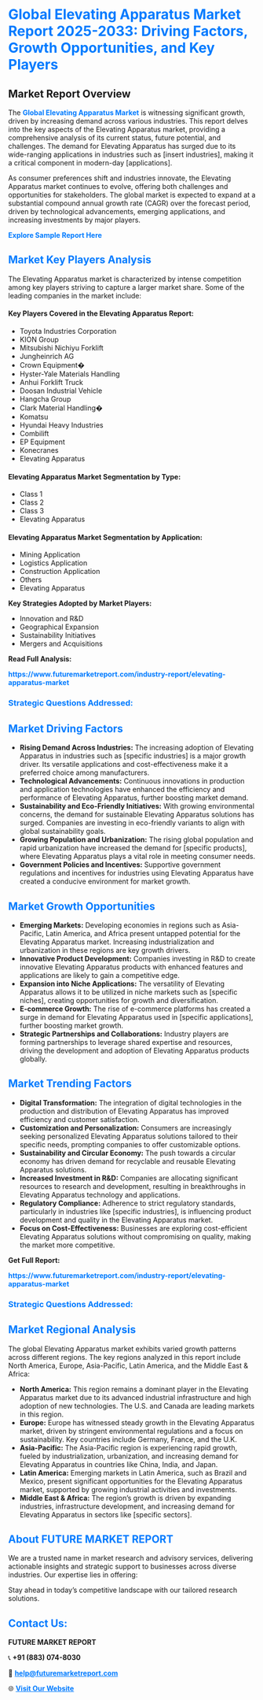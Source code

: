 <h1 style="color: #007BFF;">Global Elevating Apparatus Market Report 2025-2033: Driving Factors, Growth Opportunities, and Key Players</h1>

<section id="overview">
<h2>Market Report Overview</h2>
<p>The <a href="https://www.futuremarketreport.com/industry-report/elevating-apparatus-market" style="color: #007BFF; text-decoration: none;"><strong>Global Elevating Apparatus Market</strong></a> is witnessing significant growth, driven by increasing demand across various industries. This report delves into the key aspects of the Elevating Apparatus market, providing a comprehensive analysis of its current status, future potential, and challenges. The demand for Elevating Apparatus has surged due to its wide-ranging applications in industries such as [insert industries], making it a critical component in modern-day [applications].</p>
<p>As consumer preferences shift and industries innovate, the Elevating Apparatus market continues to evolve, offering both challenges and opportunities for stakeholders. The global market is expected to expand at a substantial compound annual growth rate (CAGR) over the forecast period, driven by technological advancements, emerging applications, and increasing investments by major players.</p>
</section>

<section id="overview">
<p><a href="https://www.futuremarketreport.com/request-sample/reportId=100736" style="color: #007BFF; text-decoration: none;"><strong>Explore Sample Report Here</strong></a></p>
</section>

<section id="key-players">
<h2 style="color: #007BFF;">Market Key Players Analysis</h2>
<p>The Elevating Apparatus market is characterized by intense competition among key players striving to capture a larger market share. Some of the leading companies in the market include:</p>
<h4>Key Players Covered in the Elevating Apparatus Report:</h4>
<ul><li>Toyota Industries Corporation</li><li>KION Group</li><li>Mitsubishi Nichiyu Forklift</li><li>Jungheinrich AG</li><li>Crown Equipment�</li><li>Hyster-Yale Materials Handling</li><li>Anhui Forklift Truck</li><li>Doosan Industrial Vehicle</li><li>Hangcha Group</li><li>Clark Material Handling�</li><li>Komatsu</li><li>Hyundai Heavy Industries</li><li>Combilift</li><li>EP Equipment</li><li>Konecranes</li><li>Elevating Apparatus</li></ul>
<h4>Elevating Apparatus Market Segmentation by Type:</h4>
<ul><li>Class 1</li><li>Class 2</li><li>Class 3</li><li>Elevating Apparatus</li></ul>

<h4>Elevating Apparatus Market Segmentation by Application:</h4>
<ul><li>Mining Application</li><li>Logistics Application</li><li>Construction Application</li><li>Others</li><li>Elevating Apparatus</li></ul>
<p><strong>Key Strategies Adopted by Market Players:</strong></p>
<ul>
<li>Innovation and R&D</li>
<li>Geographical Expansion</li>
<li>Sustainability Initiatives</li>
<li>Mergers and Acquisitions</li>
</ul>
</section>

<section>
<p><strong>Read Full Analysis: </strong></p><a href="https://www.futuremarketreport.com/industry-report/elevating-apparatus-market" style="color: #007BFF; text-decoration: none;"><strong>https://www.futuremarketreport.com/industry-report/elevating-apparatus-market</strong></a>
<h3 style="color: #007BFF;">Strategic Questions Addressed:</h3>
</section>

<section id="driving-factors">
<h2 style="color: #007BFF;">Market Driving Factors</h2>
<ul>
<li><strong>Rising Demand Across Industries:</strong> The increasing adoption of Elevating Apparatus in industries such as [specific industries] is a major growth driver. Its versatile applications and cost-effectiveness make it a preferred choice among manufacturers.</li>
<li><strong>Technological Advancements:</strong> Continuous innovations in production and application technologies have enhanced the efficiency and performance of Elevating Apparatus, further boosting market demand.</li>
<li><strong>Sustainability and Eco-Friendly Initiatives:</strong> With growing environmental concerns, the demand for sustainable Elevating Apparatus solutions has surged. Companies are investing in eco-friendly variants to align with global sustainability goals.</li>
<li><strong>Growing Population and Urbanization:</strong> The rising global population and rapid urbanization have increased the demand for [specific products], where Elevating Apparatus plays a vital role in meeting consumer needs.</li>
<li><strong>Government Policies and Incentives:</strong> Supportive government regulations and incentives for industries using Elevating Apparatus have created a conducive environment for market growth.</li>
</ul>
</section>

<section id="growth-opportunities">
<h2 style="color: #007BFF;">Market Growth Opportunities</h2>
<ul>
<li><strong>Emerging Markets:</strong> Developing economies in regions such as Asia-Pacific, Latin America, and Africa present untapped potential for the Elevating Apparatus market. Increasing industrialization and urbanization in these regions are key growth drivers.</li>
<li><strong>Innovative Product Development:</strong> Companies investing in R&D to create innovative Elevating Apparatus products with enhanced features and applications are likely to gain a competitive edge.</li>
<li><strong>Expansion into Niche Applications:</strong> The versatility of Elevating Apparatus allows it to be utilized in niche markets such as [specific niches], creating opportunities for growth and diversification.</li>
<li><strong>E-commerce Growth:</strong> The rise of e-commerce platforms has created a surge in demand for Elevating Apparatus used in [specific applications], further boosting market growth.</li>
<li><strong>Strategic Partnerships and Collaborations:</strong> Industry players are forming partnerships to leverage shared expertise and resources, driving the development and adoption of Elevating Apparatus products globally.</li>
</ul>
</section>

<section id="trending-factors">
<h2 style="color: #007BFF;">Market Trending Factors</h2>
<ul>
<li><strong>Digital Transformation:</strong> The integration of digital technologies in the production and distribution of Elevating Apparatus has improved efficiency and customer satisfaction.</li>
<li><strong>Customization and Personalization:</strong> Consumers are increasingly seeking personalized Elevating Apparatus solutions tailored to their specific needs, prompting companies to offer customizable options.</li>
<li><strong>Sustainability and Circular Economy:</strong> The push towards a circular economy has driven demand for recyclable and reusable Elevating Apparatus solutions.</li>
<li><strong>Increased Investment in R&D:</strong> Companies are allocating significant resources to research and development, resulting in breakthroughs in Elevating Apparatus technology and applications.</li>
<li><strong>Regulatory Compliance:</strong> Adherence to strict regulatory standards, particularly in industries like [specific industries], is influencing product development and quality in the Elevating Apparatus market.</li>
<li><strong>Focus on Cost-Effectiveness:</strong> Businesses are exploring cost-efficient Elevating Apparatus solutions without compromising on quality, making the market more competitive.</li>
</ul>
</section>

<section>
<p><strong>Get Full Report: </strong></p><a href="https://www.futuremarketreport.com/industry-report/elevating-apparatus-market" style="color: #007BFF; text-decoration: none;"><strong>https://www.futuremarketreport.com/industry-report/elevating-apparatus-market</strong></a>
<h3 style="color: #007BFF;">Strategic Questions Addressed:</h3>
</section>


<section id="regional-analysis">
<h2 style="color: #007BFF;">Market Regional Analysis</h2>
<p>The global Elevating Apparatus market exhibits varied growth patterns across different regions. The key regions analyzed in this report include North America, Europe, Asia-Pacific, Latin America, and the Middle East & Africa:</p>
<ul>
<li><strong>North America:</strong> This region remains a dominant player in the Elevating Apparatus market due to its advanced industrial infrastructure and high adoption of new technologies. The U.S. and Canada are leading markets in this region.</li>
<li><strong>Europe:</strong> Europe has witnessed steady growth in the Elevating Apparatus market, driven by stringent environmental regulations and a focus on sustainability. Key countries include Germany, France, and the U.K.</li>
<li><strong>Asia-Pacific:</strong> The Asia-Pacific region is experiencing rapid growth, fueled by industrialization, urbanization, and increasing demand for Elevating Apparatus in countries like China, India, and Japan.</li>
<li><strong>Latin America:</strong> Emerging markets in Latin America, such as Brazil and Mexico, present significant opportunities for the Elevating Apparatus market, supported by growing industrial activities and investments.</li>
<li><strong>Middle East & Africa:</strong> The region’s growth is driven by expanding industries, infrastructure development, and increasing demand for Elevating Apparatus in sectors like [specific sectors].</li>
</ul>
</section>

<footer>
<h2 style="color: #007BFF;">About FUTURE MARKET REPORT</h2>
<p>We are a trusted name in market research and advisory services, delivering actionable insights and strategic support to businesses across diverse industries. Our expertise lies in offering:</p>

<p>Stay ahead in today’s competitive landscape with our tailored research solutions.</p>

<h2 style="color: #007BFF;">Contact Us:</h2>
<p><strong>FUTURE MARKET REPORT</strong></p>
<p>📞 <strong>+91 (883) 074-8030</strong></p>
<p>📧 <strong><a href="mailto:help@futuremarketreport.com" style="color: #007BFF;">help@futuremarketreport.com</a></strong></p>
<p>🌐 <strong><a href="https://www.futuremarketreport.com/" style="color: #007BFF;">Visit Our Website</a></strong></p>
</footer>